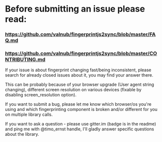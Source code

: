 # Before submitting an issue please read:

### https://github.com/valnub/fingerprintjs2sync/blob/master/FAQ.md

### https://github.com/valnub/fingerprintjs2sync/blob/master/CONTRIBUTING.md

If your issue is about fingerprint changing fast/being inconsistent, please search for already closed issues about it, you may find your answer there.

This can be probably because of your browser upgrade (User agent string changing), different screen resolution on various devices (fixable by disabling screen_resolution option).

If you want to submit a bug, please let me know which browser/os you're using and which fingerprinting component is broken and/or different for you on multiple library calls.


If you want to ask a question - please use gitter.im (badge is in the readme) and ping me with @timo_ernst handle, I'll gladly answer specific questions about the library.
